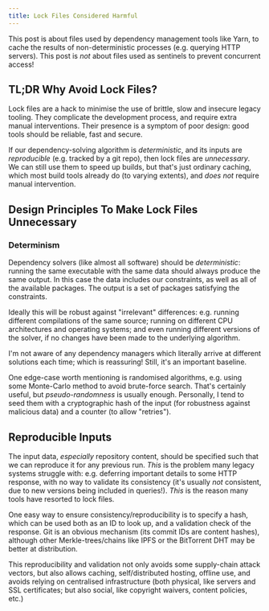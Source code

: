```yaml
---
title: Lock Files Considered Harmful
---
```


This post is about files used by dependency management tools like Yarn, to cache the results of non-deterministic processes (e.g. querying HTTP servers). This post is *not* about files used as sentinels to prevent concurrent access!

## TL;DR Why Avoid Lock Files? ##

Lock files are a hack to minimise the use of brittle, slow and insecure legacy tooling. They complicate the development process, and require extra manual interventions. Their presence is a symptom of poor design: good tools should be reliable, fast and secure.

If our dependency-solving algorithm is *deterministic*, and its inputs are *reproducible* (e.g. tracked by a git repo), then lock files are *unnecessary*. We can still use them to speed up builds, but that's just ordinary caching, which most build tools already do (to varying extents), and *does not* require manual intervention.

## Design Principles To Make Lock Files Unnecessary ##

### Determinism ###

Dependency solvers (like almost all software) should be *deterministic*: running the same executable with the same data should always produce the same output. In this case the data includes our constraints, as well as all of the available packages. The output is a set of packages satisfying the constraints.

Ideally this will be robust against "irrelevant" differences: e.g. running different compilations of the same source; running on different CPU architectures and operating systems; and even running different versions of the solver, if no changes have been made to the underlying algorithm.

I'm not aware of any dependency managers which literally arrive at different solutions each time; which is reassuring! Still, it's an important baseline.

One edge-case worth mentioning is randomised algorithms, e.g. using some Monte-Carlo method to avoid brute-force search. That's certainly useful, but *pseudo-randomness* is usually enough. Personally, I tend to seed them with a cryptographic hash of the input (for robustness against malicious data) and a counter (to allow "retries").

## Reproducible Inputs ##

The input data, *especially* repository content, should be specified such that we can reproduce it for any previous run. *This* is the problem many legacy systems struggle with: e.g. deferring important details to some HTTP response, with no way to validate its consistency (it's usually *not* consistent, due to new versions being included in queries!). *This* is the reason many tools have resorted to lock files.

One easy way to ensure consistency/reproducibility is to specify a hash, which can be used both as an ID to look up, and a validation check of the response. Git is an obvious mechanism (its commit IDs are content hashes), although other Merkle-trees/chains like IPFS or the BitTorrent DHT may be better at distribution.

This reproducibility and validation not only avoids some supply-chain attack vectors, but also allows caching, self/distributed hosting, offline use, and avoids relying on centralised infrastructure (both physical, like servers and SSL certificates; but also social, like copyright waivers, content policies, etc.)
